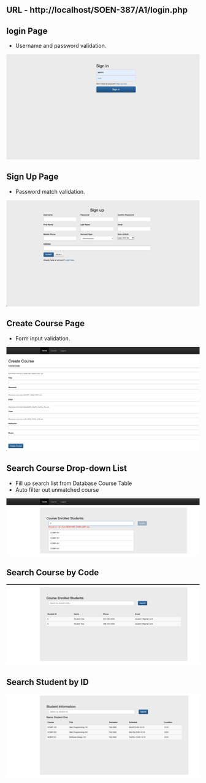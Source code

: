 ## URL - http://localhost/SOEN-387/A1/login.php

## login Page

- Username and password validation.

![My Image](images/login.png)

## Sign Up Page

- Password match validation.

![My Image](images/signup.png)

## Create Course Page

- Form input validation.

![My Image](images/create_course.png)

## Search Course Drop-down List

- Fill up search list from Database Course Table
- Auto filter out unmatched course

![My Image](images/search_course_list.png)

## Search Course by Code

![My Image](images/search_course.png)

## Search Student by ID

![My Image](images/search_student.png)
